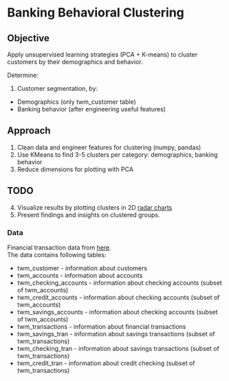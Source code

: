 # Banking Behavioral Clustering
## Objective
Apply unsupervised learning strategies (PCA + K-means) to cluster customers by their demographics and behavior.

Determine:
1. Customer segmentation, by:
* Demographics (only twm_customer table)
* Banking behavior (after engineering useful features)

## Approach
1. Clean data and engineer features for clustering (numpy, pandas)
2. Use KMeans to find 3-5 clusters per category: demographics, banking behavior
3. Reduce dimensions for plotting with PCA

## TODO
4. Visualize results by plotting clusters in 2D [radar charts](https://plotly.com/python/radar-chart/)
5. Present findings and insights on clustered groups.

### Data
Financial transaction data from [here](https://drive.google.com/file/d/1zAjnf936aHkwVCq_BmA47p4lpRjyRzMf/view?usp=sharing).\
The data contains following tables:

- twm_customer - information about customers
- twm_accounts - information about accounts
- twm_checking_accounts - information about checking accounts (subset of twm_accounts)
- twm_credit_accounts - information about checking accounts (subset of twm_accounts)
- twm_savings_accounts - information about checking accounts (subset of twm_accounts)
- twm_transactions - information about financial transactions
- twm_savings_tran - information about savings transactions (subset of twm_transactions)
- twm_checking_tran - information about savings transactions (subset of twm_transactions)
- twm_credit_tran - information about credit checking (subset of twm_transactions)
